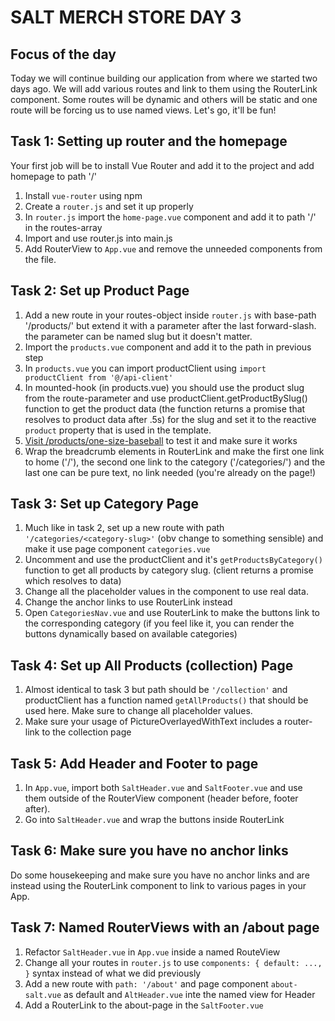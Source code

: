 # SALT MERCH STORE DAY 3

## Focus of the day

Today we will continue building our application from where we started two days ago. We will add various routes and link to them using the RouterLink component. Some routes will be dynamic and others will be static and one route will be forcing us to use named views. Let's go, it'll be fun!


## Task 1: Setting up router and the homepage
Your first job will be to install Vue Router and add it to the project and add homepage to path '/'

1. Install `vue-router` using npm
2. Create a `router.js` and set it up properly
3. In `router.js` import the `home-page.vue` component and add it to path '/' in the routes-array
4. Import and use router.js into main.js
5. Add RouterView to `App.vue` and remove the unneeded components from the file.


## Task 2: Set up Product Page

1. Add a new route in your routes-object inside `router.js` with base-path '/products/' but extend it with a parameter after the last forward-slash. the parameter can be named slug but it doesn't matter.
2. Import the `products.vue` component and add it to the path in previous step
3. In `products.vue` you can import productClient using `import productClient from '@/api-client'`
4. In mounted-hook (in products.vue) you should use the product slug from the route-parameter and use productClient.getProductBySlug() function to get the product data (the function returns a promise that resolves to product data after .5s) for the slug and set it to the reactive `product` property that is used in the template.
5. [Visit /products/one-size-baseball](http://localhost:8080/products/one-size-baseball) to test it and make sure it works
6. Wrap the breadcrumb elements in RouterLink and make the first one link to home ('/'), the second one link to the category ('/categories/<category-slug>') and the last one can be pure text, no link needed (you're already on the page!)


## Task 3: Set up Category Page

1. Much like in task 2, set up a new route with path `'/categories/<category-slug>'` (obv change <category-slug> to something sensible) and make it use page component `categories.vue`
2. Uncomment and use the productClient and it's `getProductsByCategory()` function to get all products by category slug. (client returns a promise which resolves to data)
3. Change all the placeholder values in the component to use real data.
4. Change the anchor links to use RouterLink instead
5. Open `CategoriesNav.vue` and use RouterLink to make the buttons link to the corresponding category (if you feel like it, you can render the  buttons dynamically based on available categories)


## Task 4: Set up All Products (collection) Page

1. Almost identical to task 3 but path should be `'/collection'` and productClient has a function named `getAllProducts()` that should be used here. Make sure to change all placeholder values.
2. Make sure your usage of PictureOverlayedWithText includes a router-link to the collection page


## Task 5: Add Header and Footer to page

1. In `App.vue`, import both `SaltHeader.vue` and `SaltFooter.vue` and use them outside of the RouterView component (header before, footer after).
2. Go into `SaltHeader.vue` and wrap the buttons inside RouterLink


## Task 6: Make sure you have no anchor links
Do some housekeeping and make sure you have no anchor links and are instead using the RouterLink component to link to various pages in your App.


## Task 7: Named RouterViews with an /about page
1. Refactor `SaltHeader.vue` in `App.vue` inside a named RouteView
2. Change all your routes in `router.js` to use `components: { default: ..., }` syntax instead of what we did previously
3. Add a new route with `path: '/about'` and page component `about-salt.vue` as default and `AltHeader.vue` inte the named view for Header
4. Add a RouterLink to the about-page in the `SaltFooter.vue`
